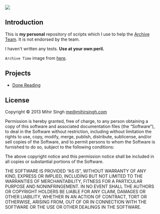 ![](http://archiveteam.org/images/8/8a/Archivetime.png)

## Introduction

This is __my personal__ repository of scripts which I use to help the [Archive Team](http://archiveteam.org). It is not endorsed by the team.

I haven't written any tests. __Use at your own peril.__

`Archive Time` image from [here](http://archiveteam.org/index.php?title=File:Archivetime.png).

## Projects

- [Done Reading](donereading)

## License

Copyright © 2013 Mihir Singh me@mihirsingh.com

Permission is hereby granted, free of charge, to any person obtaining a copy of this software and associated documentation files (the “Software”), to deal in the Software without restriction, including without limitation the rights to use, copy, modify, merge, publish, distribute, sublicense, and/or sell copies of the Software, and to permit persons to whom the Software is furnished to do so, subject to the following conditions:

The above copyright notice and this permission notice shall be included in all copies or substantial portions of the Software.

THE SOFTWARE IS PROVIDED “AS IS”, WITHOUT WARRANTY OF ANY KIND, EXPRESS OR IMPLIED, INCLUDING BUT NOT LIMITED TO THE WARRANTIES OF MERCHANTABILITY, FITNESS FOR A PARTICULAR PURPOSE AND NONINFRINGEMENT. IN NO EVENT SHALL THE AUTHORS OR COPYRIGHT HOLDERS BE LIABLE FOR ANY CLAIM, DAMAGES OR OTHER LIABILITY, WHETHER IN AN ACTION OF CONTRACT, TORT OR OTHERWISE, ARISING FROM, OUT OF OR IN CONNECTION WITH THE SOFTWARE OR THE USE OR OTHER DEALINGS IN THE SOFTWARE.